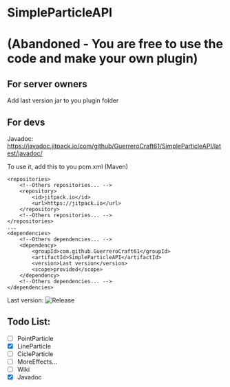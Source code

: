 # SimpleParticleAPI
# (Abandoned - You are free to use the code and make your own plugin)
## For server owners
Add last version jar to you plugin folder
## For devs
Javadoc: https://javadoc.jitpack.io/com/github/GuerreroCraft61/SimpleParticleAPI/latest/javadoc/

To use it, add this to you pom.xml (Maven)
>
    <repositories>
        <!--Others repositories... -->
        <repository>
            <id>jitpack.io</id>
            <url>https://jitpack.io</url>
        </repository>
        <!--Others repositories... -->
    </repositories>
    ...
    <dependencies>
        <!--Others dependencies... -->
        <dependency>
            <groupId>com.github.GuerreroCraft61</groupId>
            <artifactId>SimpleParticleAPI</artifactId>
            <version>Last version</version>
            <scope>provided</scope>
        </dependency>
        <!--Others dependencies... -->
    </dependencies>
Last version: ![Release](https://jitpack.io/v/GuerreroCraft61/SimpleParticleAPI.svg)

## Todo List:
- [ ] PointParticle
- [x] LineParticle
- [ ] CicleParticle
- [ ] MoreEffects...
- [ ] Wiki
- [x] Javadoc
